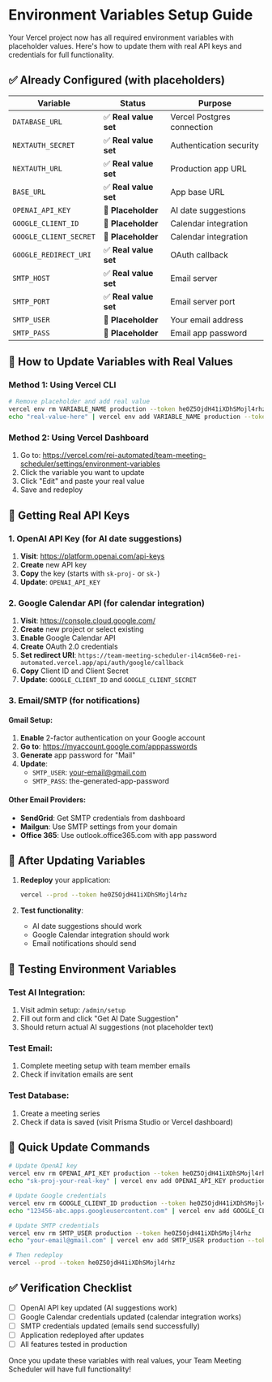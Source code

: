# Environment Variables Setup Guide

Your Vercel project now has all required environment variables with placeholder values. Here's how to update them with real API keys and credentials for full functionality.

## ✅ Already Configured (with placeholders)

| Variable | Status | Purpose |
|----------|--------|---------|
| `DATABASE_URL` | ✅ **Real value set** | Vercel Postgres connection |
| `NEXTAUTH_SECRET` | ✅ **Real value set** | Authentication security |
| `NEXTAUTH_URL` | ✅ **Real value set** | Production app URL |
| `BASE_URL` | ✅ **Real value set** | App base URL |
| `OPENAI_API_KEY` | 🔄 **Placeholder** | AI date suggestions |
| `GOOGLE_CLIENT_ID` | 🔄 **Placeholder** | Calendar integration |
| `GOOGLE_CLIENT_SECRET` | 🔄 **Placeholder** | Calendar integration |
| `GOOGLE_REDIRECT_URI` | ✅ **Real value set** | OAuth callback |
| `SMTP_HOST` | ✅ **Real value set** | Email server |
| `SMTP_PORT` | ✅ **Real value set** | Email server port |
| `SMTP_USER` | 🔄 **Placeholder** | Your email address |
| `SMTP_PASS` | 🔄 **Placeholder** | Email app password |

## 🔄 How to Update Variables with Real Values

### Method 1: Using Vercel CLI
```bash
# Remove placeholder and add real value
vercel env rm VARIABLE_NAME production --token he0Z5OjdH41iXDhSMojl4rhz
echo "real-value-here" | vercel env add VARIABLE_NAME production --token he0Z5OjdH41iXDhSMojl4rhz
```

### Method 2: Using Vercel Dashboard
1. Go to: https://vercel.com/rei-automated/team-meeting-scheduler/settings/environment-variables
2. Click the variable you want to update
3. Click "Edit" and paste your real value
4. Save and redeploy

## 🔑 Getting Real API Keys

### 1. OpenAI API Key (for AI date suggestions)
1. **Visit**: https://platform.openai.com/api-keys
2. **Create** new API key
3. **Copy** the key (starts with `sk-proj-` or `sk-`)
4. **Update**: `OPENAI_API_KEY`

### 2. Google Calendar API (for calendar integration)
1. **Visit**: https://console.cloud.google.com/
2. **Create** new project or select existing
3. **Enable** Google Calendar API
4. **Create** OAuth 2.0 credentials
5. **Set redirect URI**: `https://team-meeting-scheduler-il4cm56e0-rei-automated.vercel.app/api/auth/google/callback`
6. **Copy** Client ID and Client Secret
7. **Update**: `GOOGLE_CLIENT_ID` and `GOOGLE_CLIENT_SECRET`

### 3. Email/SMTP (for notifications)

#### Gmail Setup:
1. **Enable** 2-factor authentication on your Google account
2. **Go to**: https://myaccount.google.com/apppasswords
3. **Generate** app password for "Mail"
4. **Update**:
   - `SMTP_USER`: your-email@gmail.com
   - `SMTP_PASS`: the-generated-app-password

#### Other Email Providers:
- **SendGrid**: Get SMTP credentials from dashboard
- **Mailgun**: Use SMTP settings from your domain
- **Office 365**: Use outlook.office365.com with app password

## 🚀 After Updating Variables

1. **Redeploy** your application:
   ```bash
   vercel --prod --token he0Z5OjdH41iXDhSMojl4rhz
   ```

2. **Test functionality**:
   - AI date suggestions should work
   - Google Calendar integration should work
   - Email notifications should send

## 🧪 Testing Environment Variables

### Test AI Integration:
1. Visit admin setup: `/admin/setup`
2. Fill out form and click "Get AI Date Suggestion"
3. Should return actual AI suggestions (not placeholder text)

### Test Email:
1. Complete meeting setup with team member emails
2. Check if invitation emails are sent

### Test Database:
1. Create a meeting series
2. Check if data is saved (visit Prisma Studio or Vercel dashboard)

## 🔧 Quick Update Commands

```bash
# Update OpenAI key
vercel env rm OPENAI_API_KEY production --token he0Z5OjdH41iXDhSMojl4rhz
echo "sk-proj-your-real-key" | vercel env add OPENAI_API_KEY production --token he0Z5OjdH41iXDhSMojl4rhz

# Update Google credentials
vercel env rm GOOGLE_CLIENT_ID production --token he0Z5OjdH41iXDhSMojl4rhz
echo "123456-abc.apps.googleusercontent.com" | vercel env add GOOGLE_CLIENT_ID production --token he0Z5OjdH41iXDhSMojl4rhz

# Update SMTP credentials
vercel env rm SMTP_USER production --token he0Z5OjdH41iXDhSMojl4rhz
echo "your-email@gmail.com" | vercel env add SMTP_USER production --token he0Z5OjdH41iXDhSMojl4rhz

# Then redeploy
vercel --prod --token he0Z5OjdH41iXDhSMojl4rhz
```

## ✅ Verification Checklist

- [ ] OpenAI API key updated (AI suggestions work)
- [ ] Google Calendar credentials updated (calendar integration works)
- [ ] SMTP credentials updated (emails send successfully)
- [ ] Application redeployed after updates
- [ ] All features tested in production

Once you update these variables with real values, your Team Meeting Scheduler will have full functionality!